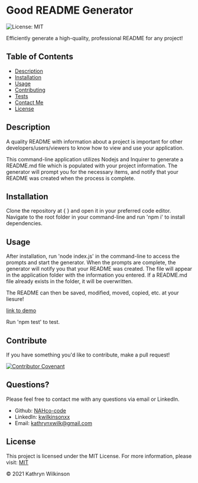 
# Good README Generator

![License: MIT](https://img.shields.io/badge/License-MIT-success.svg)

Efficiently generate a high-quality, professional README for any project!

## Table of Contents

- [Description](#description)
- [Installation](#installation)
- [Usage](#usage)
- [Contributing](#contributing)
- [Tests](#tests)
- [Contact Me](#questions)
- [License](#license)

## Description

A quality README with information about a project is important for other developers/users/viewers to know how to view and use your application.

This command-line application utilizes Nodejs and Inquirer to generate a README.md file which is populated with your project information. The generator will prompt you for the necessary items, and notify that your README was created when the process is complete.

## Installation

Clone the repository at { } and open it in your preferred code editor. Navigate to the root folder in your command-line and run 'npm i' to install dependencies.

## Usage

After installation, run 'node index.js' in the command-line to access the prompts and start the generator. When the prompts are complete,  the generator will notify you that your README was created. The file will appear in the application folder with the information you entered. If a README.md file already exists in the folder, it will be overwritten.

The README can then be saved, modified, moved, copied, etc. at your liesure!

[link to demo]()

Run 'npm test' to test.

## Contribute

If you have something you'd like to contribute, make a pull request!

[![Contributor Covenant](https://img.shields.io/badge/Contributor%20Covenant-2.0-4baaaa.svg)](code_of_conduct.md)

## Questions?

Please feel free to contact me with any questions via email or LinkedIn.

- Github: [NAHco-code](https://github.com/NAHco-code)
- LinkedIn: [kwilkinsonxx](https://www.linkedin.com/in/kwilkinsonxx/)
- Email: [kathrynxwilk@gmail.com](kathrynxwilk@gmail.com)

## License

This project is licensed under the MIT License.
For more information, please visit: [MIT](https://choosealicense.com/licenses/mit/)

&copy; 2021 Kathryn Wilkinson
